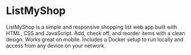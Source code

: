 # ListMyShop
ListMyShop is a simple and responsive shopping list web app built with HTML, CSS and JavaScript. Add, check off, and reorder items with a clean design. Works great on mobile. Includes a Docker setup to run locally and access from any device on your network.
